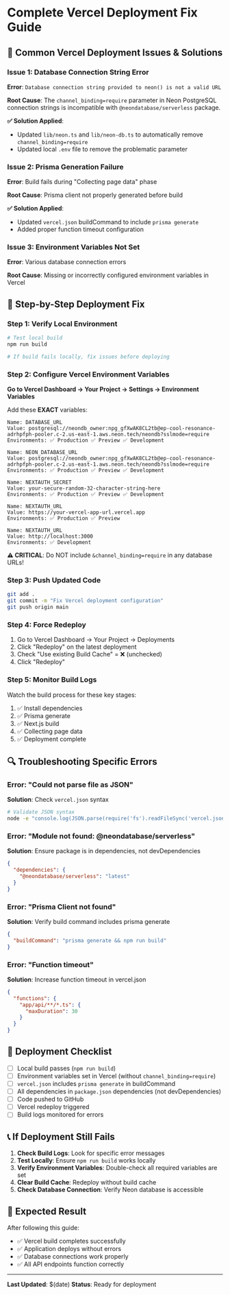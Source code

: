 # Complete Vercel Deployment Fix Guide

## 🚨 Common Vercel Deployment Issues & Solutions

### Issue 1: Database Connection String Error
**Error**: `Database connection string provided to neon() is not a valid URL`

**Root Cause**: The `channel_binding=require` parameter in Neon PostgreSQL connection strings is incompatible with `@neondatabase/serverless` package.

**✅ Solution Applied**:
- Updated `lib/neon.ts` and `lib/neon-db.ts` to automatically remove `channel_binding=require`
- Updated local `.env` file to remove the problematic parameter

### Issue 2: Prisma Generation Failure
**Error**: Build fails during "Collecting page data" phase

**Root Cause**: Prisma client not properly generated before build

**✅ Solution Applied**:
- Updated `vercel.json` buildCommand to include `prisma generate`
- Added proper function timeout configuration

### Issue 3: Environment Variables Not Set
**Error**: Various database connection errors

**Root Cause**: Missing or incorrectly configured environment variables in Vercel

## 🔧 Step-by-Step Deployment Fix

### Step 1: Verify Local Environment
```bash
# Test local build
npm run build

# If build fails locally, fix issues before deploying
```

### Step 2: Configure Vercel Environment Variables

**Go to Vercel Dashboard → Your Project → Settings → Environment Variables**

Add these **EXACT** variables:

```
Name: DATABASE_URL
Value: postgresql://neondb_owner:npg_gfXwAK8CL2tb@ep-cool-resonance-adrhpfph-pooler.c-2.us-east-1.aws.neon.tech/neondb?sslmode=require
Environments: ✅ Production ✅ Preview ✅ Development
```

```
Name: NEON_DATABASE_URL
Value: postgresql://neondb_owner:npg_gfXwAK8CL2tb@ep-cool-resonance-adrhpfph-pooler.c-2.us-east-1.aws.neon.tech/neondb?sslmode=require
Environments: ✅ Production ✅ Preview ✅ Development
```

```
Name: NEXTAUTH_SECRET
Value: your-secure-random-32-character-string-here
Environments: ✅ Production ✅ Preview ✅ Development
```

```
Name: NEXTAUTH_URL
Value: https://your-vercel-app-url.vercel.app
Environments: ✅ Production ✅ Preview
```

```
Name: NEXTAUTH_URL
Value: http://localhost:3000
Environments: ✅ Development
```

**⚠️ CRITICAL**: Do NOT include `&channel_binding=require` in any database URLs!

### Step 3: Push Updated Code
```bash
git add .
git commit -m "Fix Vercel deployment configuration"
git push origin main
```

### Step 4: Force Redeploy
1. Go to Vercel Dashboard → Your Project → Deployments
2. Click "Redeploy" on the latest deployment
3. Check "Use existing Build Cache" = ❌ (unchecked)
4. Click "Redeploy"

### Step 5: Monitor Build Logs
Watch the build process for these key stages:
1. ✅ Install dependencies
2. ✅ Prisma generate
3. ✅ Next.js build
4. ✅ Collecting page data
5. ✅ Deployment complete

## 🔍 Troubleshooting Specific Errors

### Error: "Could not parse file as JSON"
**Solution**: Check `vercel.json` syntax
```bash
# Validate JSON syntax
node -e "console.log(JSON.parse(require('fs').readFileSync('vercel.json', 'utf8')))"
```

### Error: "Module not found: @neondatabase/serverless"
**Solution**: Ensure package is in dependencies, not devDependencies
```json
{
  "dependencies": {
    "@neondatabase/serverless": "latest"
  }
}
```

### Error: "Prisma Client not found"
**Solution**: Verify build command includes prisma generate
```json
{
  "buildCommand": "prisma generate && npm run build"
}
```

### Error: "Function timeout"
**Solution**: Increase function timeout in vercel.json
```json
{
  "functions": {
    "app/api/**/*.ts": {
      "maxDuration": 30
    }
  }
}
```

## 🚀 Deployment Checklist

- [ ] Local build passes (`npm run build`)
- [ ] Environment variables set in Vercel (without `channel_binding=require`)
- [ ] `vercel.json` includes `prisma generate` in buildCommand
- [ ] All dependencies in `package.json` dependencies (not devDependencies)
- [ ] Code pushed to GitHub
- [ ] Vercel redeploy triggered
- [ ] Build logs monitored for errors

## 📞 If Deployment Still Fails

1. **Check Build Logs**: Look for specific error messages
2. **Test Locally**: Ensure `npm run build` works locally
3. **Verify Environment Variables**: Double-check all required variables are set
4. **Clear Build Cache**: Redeploy without build cache
5. **Check Database Connection**: Verify Neon database is accessible

## 🎯 Expected Result

After following this guide:
- ✅ Vercel build completes successfully
- ✅ Application deploys without errors
- ✅ Database connections work properly
- ✅ All API endpoints function correctly

---

**Last Updated**: $(date)
**Status**: Ready for deployment
